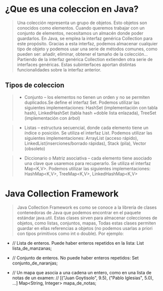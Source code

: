 # ¿Que es una coleccion en Java?

> Una colección representa un grupo de objetos. Esto objetos son conocidos como elementos. Cuando queremos trabajar con un conjunto de elementos, necesitamos un almacén donde poder guardarlos. En Java, se emplea la interfaz genérica Collection para este propósito. Gracias a esta interfaz, podemos almacenar cualquier tipo de objeto y podemos usar una serie de métodos comunes, como pueden ser: añadir, eliminar, obtener el tamaño de la colección… Partiendo de la interfaz genérica Collection extienden otra serie de interfaces genéricas. Estas subinterfaces aportan distintas funcionalidades sobre la interfaz anterior.

## Tipos de coleccion

> - Conjunto – los elementos no tienen un orden y no se permiten duplicados.Se define el interfaz Set<E>. Podemos utilizar las siguientes implementaciones:  HashSet<E> (implementación con tabla hash), LinkedHashSet<E> (tabla hash +doble lista enlazada), TreeSet<E> (implementación con árbol)

> - Listas – estructura secuencial, donde cada elemento tiene un índice o posición. Se utiliza el interfaz List<E>. Podemos utilizar las siguientes implementaciones: ArrayList<E> (acceso rápido), LinkedList<E>(inserciones/borrado rápidas), Stack<E> (pila), Vector<E> (obsoleto)

> - Diccionario o Matriz asociativa – cada elemento tiene asociado una clave que usaremos para recuperarlo.  Se utiliza el interfaz Map<K,V>. Podemos utilizar las siguientes implementaciones: HashMap<K,V>, TreeMap<K,V>, LinkedHashMap<K,V>

# Java Collection Framework

> Java Collection Framework es como se conoce a la librería de clases contenedoras de Java que podemos encontrar en el paquete estándar java.util. Estas clases sirven para almacenar colecciones de objetos, como listas, conjuntos, mapas,
>Todas estas clases permiten guardar en ellas referencias a objetos (no podemos usarlas a priori con tipos primitivos como int o double). Por ejemplo:
  
- // Lista de enteros. Puede haber enteros repetidos en la lista:
List<Integer> lista_de_manzanas;  

- // Conjunto de enteros. No puede haber enteros repetidos:
Set<Integer> conjunto_de_naranjas;

- // Un mapa que asocia a una cadena un entero, como en una lista de notas de un examen:
//    [("Juan Goytisolo", 9.5), ("Pablo Iglesias", 5.0), ...]
Map<String, Integer> mapa_de_notas;
